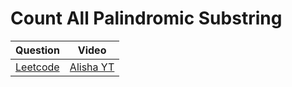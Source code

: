 Count All Palindromic Substring
=== 


|Question|Video|
|-|-|
|[Leetcode](https://leetcode.com/problems/palindromic-substrings/description/)|[Alisha YT](https://youtu.be/biHfMygdoCE)|
